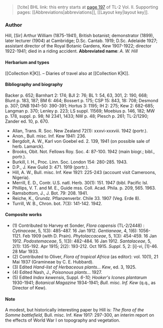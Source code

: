 > [!cite] BHL link: this entry starts at [page 197](https://www.biodiversitylibrary.org/page/33068439) of TL-2 Vol. II.
> Supporting pages: [[Abbreviations|abbreviations]], [[Layout key|layout key]].

### Author

Hill, \[Sir\] Arthur William (1875-1941), British botanist; demonstrator (1899), later lecturer (1904) at Cambridge; D.Sc. Cantab. 1919; D.Sc. Adelaide 1927; assistant director of the Royal Botanic Gardens, Kew 1907-1922; director 1922-1941; died in a riding accident. 
**Abbreviated name**: *A. W. Hill*

#### Herbarium and types

[[Collection K|K]]. – Diaries of travel also at [[Collection K|K]].

#### Bibliography and biography

Backer p. 652; Barnhart 2: 174; BJI 2: 76; BL 1: 54, 63, 301, 2: 190, 668; Blunt p. 183, 187; BM 6: 464; Bossert p. 175; CSP 15: 843, 18: 708; Desmond p. 307; DNB 1941-50: 390-391; Hortus 3: 1195; IH 2: 275; Kew 2: 682-685; Langman p. 370; Lenley p. 223; LS suppl. 11569; Moebius p. 146, 182; MW p. 178, suppl. p. 98; NI 2341, 1433; NW p. 48; Plesch p. 261; TL-2/1290; Zander ed. 10, p. 670.
- Allan, Trans. R. Soc. New Zealand 72(1): xxxvi-xxxviii. 1942 (portr.).
- Anon., Bull. misc. Inf. Kew 1941: 236.
- Bergdolt, A. W., Karl von Goebel ed. 2. 139, 1941 (on possible sale of herb. Lamarck).
- Brooks, Obit. Not. Fellows Roy. Soc. 4: 87-100. 1942 (main biogr.; bibl., portr.).
- Burkill, I. H., Proc. Linn. Soc. London 154: 280-285. 1943.
- D.P., J. Kew Guild 3: 471. 1919 (portr.).
- Hill, A. W., Bull. misc. Inf. Kew 1921: 225-243 (account visit Cameroons, Nigeria).
- Merrill, E. D., Contr. U.S. natl. Herb. 30(1): 151. 1947 (bibl. Pacific Isl.
- Phillips, V. T. and M. E., Guide mss. Coll. Acad. Phila. p. 209, 565. 1963.
- Ramsbottom, J., J. Bot. 79: 208. 1941.
- Reiche, K., Grundz. Pflanzenverbr. Chile 33. 1907 (Veg. Erde 8).
- Turrill, W. B., Chron. bot. 7(3): 141-142. 1942.

#### Composite works

- (1) Contributed to Harvey et Sonder, *Flora capensis* (TL-2/2448) : *Cytinaceae*, 5, 1(3): 485-487. 16 Jan 1912.
*Gentianeae*, 4, 1(6): 1056-1121. Feb 1909 (with D. Prain).
*Phytolaccaceae*, 5, 1(3): 454-459. 16 Jan 1912.
*Podostemaceae*, 5, 1(3): 482-484. 16 Jan 1912.
*Santalaceae*, 5, 2(1): 135-192. Apr 1915; 2(2): 193-212. Oct 1915.
*Suppl*. 5, 2: \[i\]-vi, \[1\]-46. 28 Mar 1933.
- (2) Contributed to Oliver, *Flora of tropical Africa* (as editor): vol. 10(1), 21 Mai 1937 (Gramineae by C. E. Hubbard).
- (3) Edited *Hand-list of Herbaceous plants... Kew*, ed. 3, 1925.
- (4) Edited Nash, J., *Poisonous plants*... 1927.
- (5) Edited *Index kewensis*, Suppl. *6-10; Hooker's Icones plantarum* 1930-1941; *Botanical Magazine* 1934-1941; *Bull. misc. Inf. Kew* (q.q., as Director of Kew).

#### Note

A modest, but historically interesting paper by Hill is: *The flora of the Somme battlefield*, Bull. misc. Inf. Kew 1917: 297-300, an interim report on the effects of World War I on topography and vegetation.


